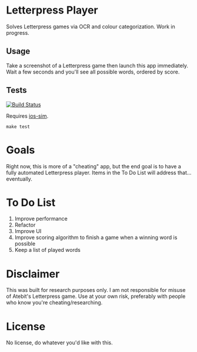 # Letterpress Player

Solves Letterpress games via OCR and colour categorization. Work in progress.

## Usage

Take a screenshot of a Letterpress game then launch this app immediately. Wait a few seconds and you'll see all possible words, ordered by score.

## Tests

[![Build Status](https://api.travis-ci.org/jpsim/LetterpressPlayer.png)](https://travis-ci.org/jpsim/LetterpressPlayer)

Requires [ios-sim](https://github.com/phonegap/ios-sim).

`make test`

# Goals

Right now, this is more of a "cheating" app, but the end goal is to have a fully automated Letterpress player. Items in the To Do List will address that... eventually.

# To Do List

1. Improve performance
2. Refactor
3. Improve UI
4. Improve scoring algorithm to finish a game when a winning word is possible
5. Keep a list of played words

# Disclaimer

This was built for research purposes only. I am not responsible for misuse of Atebit's Letterpress game. Use at your own risk, preferably with people who know you're cheating/researching.

# License

No license, do whatever you'd like with this.
